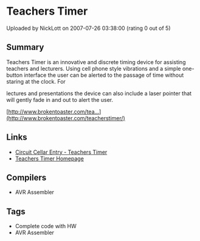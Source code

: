 # Teachers Timer

Uploaded by NickLott on 2007-07-26 03:38:00 (rating 0 out of 5)

## Summary

Teachers Timer is an innovative and discrete timing device for assisting teachers and lecturers. Using cell phone style vibrations and a simple one-button interface the user can be alerted to the passage of time without staring at the clock. For  

lectures and presentations the device can also include a laser pointer that will gently fade in and out to alert the user. 


[http://www.brokentoaster.com/tea...](http://www.brokentoaster.com/teacherstimer/)

## Links

- [Circuit Cellar Entry - Teachers Timer](http://www.circuitcellar.com/avr2006/winners/DE/AT3222.htm)
- [Teachers Timer Homepage](http://www.brokentoaster.com/teacherstimer/)

## Compilers

- AVR Assembler

## Tags

- Complete code with HW
- AVR Assembler
